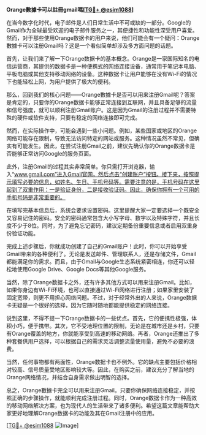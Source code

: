 **Orange數據卡可以註冊gmail嗎[[TG💪+ @esim1088](https://t.me/s/esim1088)]**

在当今数字化时代，电子邮件是人们日常生活中不可或缺的一部分。Google的Gmail作为全球最受欢迎的电子邮件服务之一，其便捷性和功能性深受用户喜爱。然而，对于那些使用Orange数据卡的用户来说，他们可能会有一个疑问：Orange數據卡可以注册Gmail吗？这是一个看似简单却涉及多方面问题的话题。

首先，让我们来了解一下Orange数据卡的基本概念。Orange是一家国际知名的电信运营商，其提供的数据卡是一种便携式的网络连接设备，通常用于笔记本电脑、平板电脑或其他支持移动网络的设备。这种数据卡让用户能够在没有Wi-Fi的情况下也能轻松上网，为用户提供了极大的便利。

那么，回到我们的核心问题——Orange數據卡是否可以用来注册Gmail呢？答案是肯定的，只要你的Orange数据卡能够正常连接到互联网，并且具备足够的流量和信号强度，就可以顺利注册Gmail账户。这是因为Gmail的注册过程并不需要特殊的硬件或软件支持，只要有稳定的网络连接即可完成。

然而，在实际操作中，可能会遇到一些小问题。例如，某些国家或地区的Orange网络可能存在限制，导致无法访问特定的网站或服务。这种情况虽然不常见，但确实有可能发生。因此，在尝试注册Gmail之前，建议先确认你的Orange数据卡是否能够正常访问Google的服务页面。

此外，注册Gmail的过程其实非常简单。你只需打开浏览器，输入“www.gmail.com”进入Gmail官网，然后点击“创建账户”按钮。接下来，按照提示填写必要的信息，如姓名、生日、手机号码等。需要注意的是，手机号码在这里起到了双重作用：一是验证身份，二是接收验证码。因此，确保你拥有一个可用的手机号码是非常重要的。

在填写完基本信息后，系统会要求设置密码。这里提醒大家一定要选择一个既安全又容易记住的密码。安全的密码通常包含大小写字母、数字以及特殊字符，并且长度不少于8位。同时，为了避免忘记密码，建议定期备份重要信息或者启用双重身份验证功能。

完成上述步骤后，你就成功创建了自己的Gmail账户！此时，你可以开始享受Gmail带来的各种便利了。无论是发送邮件、管理联系人，还是存储文件，Gmail都能满足你的需求。而且，由于Gmail与Google生态系统紧密相连，你还可以轻松地使用Google Drive、Google Docs等其他Google服务。

当然，除了Orange数据卡之外，还有许多其他方式可以用来注册Gmail。比如，如果你身边有Wi-Fi环境，也可以直接通过Wi-Fi网络进行注册；如果家里安装了固定宽带，则更不用担心网络问题。不过，对于经常外出的人来说，Orange数据卡无疑是一个很好的选择，因为它随时随地都能提供稳定的网络连接。

说到这里，不得不提一下Orange数据卡的一些优点。首先，它的便携性极强，体积小巧，便于携带。其次，它不受地理位置的限制，无论是在城市还是乡村，只要有Orange覆盖的地方，你就能享受到高速的移动网络。再者，Orange还推出了多种套餐供用户选择，可以根据自己的需求灵活调整流量使用量，避免不必要的浪费。

当然，任何事物都有两面性，Orange数据卡也不例外。它的缺点主要包括价格相对较高、信号质量受地区影响较大等。因此，在购买之前，建议充分了解当地的Orange网络情况，并结合自身需求做出明智的选择。

总之，Orange數據卡完全可以用来注册Gmail。只要你确保网络连接稳定，并按照正确的步骤操作，就能顺利完成注册过程。同时，Orange数据卡作为一种高效的移动网络解决方案，也为现代人的生活带来了诸多便利。希望这篇文章能帮助大家更好地理解Orange数据卡的功能及其在Gmail注册中的应用。

[[TG💪+ @esim1088](https://t.me/s/esim1088) ![Image](https://i.postimg.cc/4NQfJmqS/Snipaste-2025-05-13-00-14-12.png)]